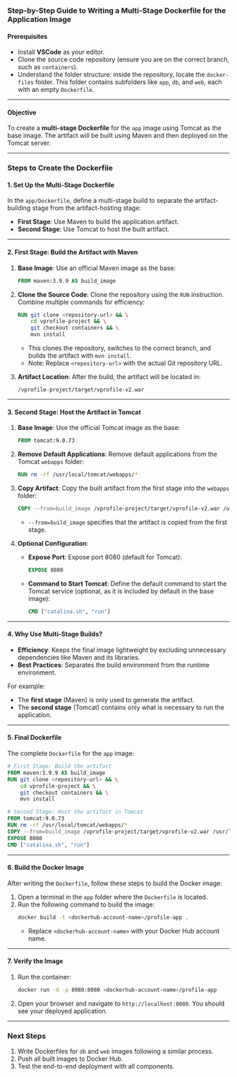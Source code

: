 ### Step-by-Step Guide to Writing a Multi-Stage Dockerfile for the Application Image  

#### Prerequisites  
- Install **VSCode** as your editor.  
- Clone the source code repository (ensure you are on the correct branch, such as `containers`).  
- Understand the folder structure: inside the repository, locate the `docker-files` folder. This folder contains subfolders like `app`, `db`, and `web`, each with an empty `Dockerfile`.  

---

#### Objective  
To create a **multi-stage Dockerfile** for the `app` image using Tomcat as the base image. The artifact will be built using Maven and then deployed on the Tomcat server.

---

### Steps to Create the Dockerfile  

#### 1. **Set Up the Multi-Stage Dockerfile**  
In the `app/Dockerfile`, define a multi-stage build to separate the artifact-building stage from the artifact-hosting stage:  
- **First Stage**: Use Maven to build the application artifact.  
- **Second Stage**: Use Tomcat to host the built artifact.  

---

#### 2. **First Stage: Build the Artifact with Maven**  
1. **Base Image**: Use an official Maven image as the base:  
   ```dockerfile
   FROM maven:3.9.9 AS build_image
   ```  
2. **Clone the Source Code**: Clone the repository using the `RUN` instruction. Combine multiple commands for efficiency:  
   ```dockerfile
   RUN git clone <repository-url> && \
       cd vprofile-project && \
       git checkout containers && \
       mvn install
   ```  
   - This clones the repository, switches to the correct branch, and builds the artifact with `mvn install`.  
   - Note: Replace `<repository-url>` with the actual Git repository URL.  

3. **Artifact Location**: After the build, the artifact will be located in:  
   ```
   /vprofile-project/target/vprofile-v2.war
   ```

---

#### 3. **Second Stage: Host the Artifact in Tomcat**  
1. **Base Image**: Use the official Tomcat image as the base:  
   ```dockerfile
   FROM tomcat:9.0.73
   ```  

2. **Remove Default Applications**: Remove default applications from the Tomcat `webapps` folder:  
   ```dockerfile
   RUN rm -rf /usr/local/tomcat/webapps/*
   ```  

3. **Copy Artifact**: Copy the built artifact from the first stage into the `webapps` folder:  
   ```dockerfile
   COPY --from=build_image /vprofile-project/target/vprofile-v2.war /usr/local/tomcat/webapps/ROOT.war
   ```  
   - `--from=build_image` specifies that the artifact is copied from the first stage.  

4. **Optional Configuration**:  
   - **Expose Port**: Expose port 8080 (default for Tomcat):  
     ```dockerfile
     EXPOSE 8080
     ```  
   - **Command to Start Tomcat**: Define the default command to start the Tomcat service (optional, as it is included by default in the base image):  
     ```dockerfile
     CMD ["catalina.sh", "run"]
     ```  

---

#### 4. **Why Use Multi-Stage Builds?**  
- **Efficiency**: Keeps the final image lightweight by excluding unnecessary dependencies like Maven and its libraries.  
- **Best Practices**: Separates the build environment from the runtime environment.  

For example:  
- The **first stage** (Maven) is only used to generate the artifact.  
- The **second stage** (Tomcat) contains only what is necessary to run the application.

---

#### 5. **Final Dockerfile**  
The complete `Dockerfile` for the `app` image:  
```dockerfile
# First Stage: Build the artifact
FROM maven:3.9.9 AS build_image
RUN git clone <repository-url> && \
    cd vprofile-project && \
    git checkout containers && \
    mvn install

# Second Stage: Host the artifact in Tomcat
FROM tomcat:9.0.73
RUN rm -rf /usr/local/tomcat/webapps/*
COPY --from=build_image /vprofile-project/target/vprofile-v2.war /usr/local/tomcat/webapps/ROOT.war
EXPOSE 8080
CMD ["catalina.sh", "run"]
```

---

#### 6. **Build the Docker Image**  
After writing the `Dockerfile`, follow these steps to build the Docker image:  
1. Open a terminal in the `app` folder where the `Dockerfile` is located.  
2. Run the following command to build the image:  
   ```bash
   docker build -t <dockerhub-account-name>/profile-app .
   ```  
   - Replace `<dockerhub-account-name>` with your Docker Hub account name.  

---

#### 7. **Verify the Image**  
1. Run the container:  
   ```bash
   docker run -d -p 8080:8080 <dockerhub-account-name>/profile-app
   ```  
2. Open your browser and navigate to `http://localhost:8080`. You should see your deployed application.

---

### Next Steps  
1. Write Dockerfiles for `db` and `web` images following a similar process.  
2. Push all built images to Docker Hub.  
3. Test the end-to-end deployment with all components.
